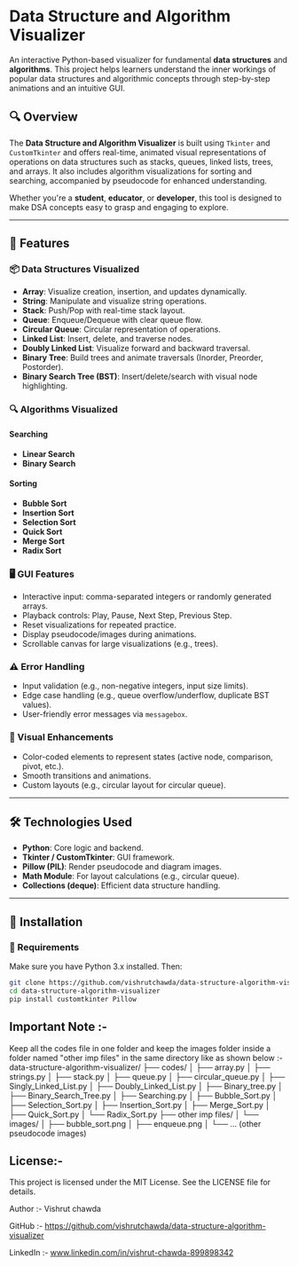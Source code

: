 # Data Structure and Algorithm Visualizer

An interactive Python-based visualizer for fundamental **data structures** and **algorithms**. This project helps learners understand the inner workings of popular data structures and algorithmic concepts through step-by-step animations and an intuitive GUI.

## 🔍 Overview

The **Data Structure and Algorithm Visualizer** is built using `Tkinter` and `CustomTkinter` and offers real-time, animated visual representations of operations on data structures such as stacks, queues, linked lists, trees, and arrays. It also includes algorithm visualizations for sorting and searching, accompanied by pseudocode for enhanced understanding.

Whether you're a **student**, **educator**, or **developer**, this tool is designed to make DSA concepts easy to grasp and engaging to explore.

---

## 🚀 Features

### 📦 Data Structures Visualized

- **Array**: Visualize creation, insertion, and updates dynamically.
- **String**: Manipulate and visualize string operations.
- **Stack**: Push/Pop with real-time stack layout.
- **Queue**: Enqueue/Dequeue with clear queue flow.
- **Circular Queue**: Circular representation of operations.
- **Linked List**: Insert, delete, and traverse nodes.
- **Doubly Linked List**: Visualize forward and backward traversal.
- **Binary Tree**: Build trees and animate traversals (Inorder, Preorder, Postorder).
- **Binary Search Tree (BST)**: Insert/delete/search with visual node highlighting.

### 🔍 Algorithms Visualized

#### Searching
- **Linear Search**
- **Binary Search**

#### Sorting
- **Bubble Sort**
- **Insertion Sort**
- **Selection Sort**
- **Quick Sort**
- **Merge Sort**
- **Radix Sort**

### 🖥️ GUI Features

- Interactive input: comma-separated integers or randomly generated arrays.
- Playback controls: Play, Pause, Next Step, Previous Step.
- Reset visualizations for repeated practice.
- Display pseudocode/images during animations.
- Scrollable canvas for large visualizations (e.g., trees).

### ⚠️ Error Handling

- Input validation (e.g., non-negative integers, input size limits).
- Edge case handling (e.g., queue overflow/underflow, duplicate BST values).
- User-friendly error messages via `messagebox`.

### 🎨 Visual Enhancements

- Color-coded elements to represent states (active node, comparison, pivot, etc.).
- Smooth transitions and animations.
- Custom layouts (e.g., circular layout for circular queue).

---

## 🛠️ Technologies Used

- **Python**: Core logic and backend.
- **Tkinter / CustomTkinter**: GUI framework.
- **Pillow (PIL)**: Render pseudocode and diagram images.
- **Math Module**: For layout calculations (e.g., circular queue).
- **Collections (deque)**: Efficient data structure handling.

---

## 📁 Installation

### 🔧 Requirements

Make sure you have Python 3.x installed. Then:

```bash
git clone https://github.com/vishrutchawda/data-structure-algorithm-visualizer.git
cd data-structure-algorithm-visualizer
pip install customtkinter Pillow
```

## Important Note :-
Keep all the codes file in one folder and keep the images folder inside a folder named "other imp files" in the same directory like as shown below :-
data-structure-algorithm-visualizer/
├── codes/
│   ├── array.py
│   ├── strings.py
│   ├── stack.py
│   ├── queue.py
│   ├── circular_queue.py
│   ├── Singly_Linked_List.py
│   ├── Doubly_Linked_List.py
│   ├── Binary_tree.py
│   ├── Binary_Search_Tree.py
│   ├── Searching.py
│   ├── Bubble_Sort.py
│   ├── Selection_Sort.py
│   ├── Insertion_Sort.py
│   ├── Merge_Sort.py
│   ├── Quick_Sort.py
│   └── Radix_Sort.py
├── other imp files/
│   └── images/
│       ├── bubble_sort.png
│       ├── enqueue.png
│       └── ... (other pseudocode images)



## License:-
This project is licensed under the MIT License. See the LICENSE file for details.

Author :- Vishrut chawda

GitHub :- https://github.com/vishrutchawda/data-structure-algorithm-visualizer

LinkedIn :- www.linkedin.com/in/vishrut-chawda-899898342
